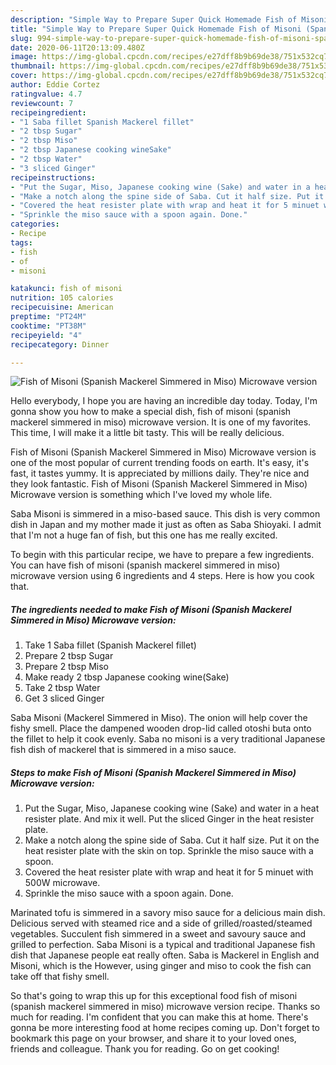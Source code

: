 ```yaml
---
description: "Simple Way to Prepare Super Quick Homemade Fish of Misoni (Spanish Mackerel Simmered in Miso) Microwave version"
title: "Simple Way to Prepare Super Quick Homemade Fish of Misoni (Spanish Mackerel Simmered in Miso) Microwave version"
slug: 994-simple-way-to-prepare-super-quick-homemade-fish-of-misoni-spanish-mackerel-simmered-in-miso-microwave-version
date: 2020-06-11T20:13:09.480Z
image: https://img-global.cpcdn.com/recipes/e27dff8b9b69de38/751x532cq70/fish-of-misoni-spanish-mackerel-simmered-in-miso-microwave-version-recipe-main-photo.jpg
thumbnail: https://img-global.cpcdn.com/recipes/e27dff8b9b69de38/751x532cq70/fish-of-misoni-spanish-mackerel-simmered-in-miso-microwave-version-recipe-main-photo.jpg
cover: https://img-global.cpcdn.com/recipes/e27dff8b9b69de38/751x532cq70/fish-of-misoni-spanish-mackerel-simmered-in-miso-microwave-version-recipe-main-photo.jpg
author: Eddie Cortez
ratingvalue: 4.7
reviewcount: 7
recipeingredient:
- "1 Saba fillet Spanish Mackerel fillet"
- "2 tbsp Sugar"
- "2 tbsp Miso"
- "2 tbsp Japanese cooking wineSake"
- "2 tbsp Water"
- "3 sliced Ginger"
recipeinstructions:
- "Put the Sugar, Miso, Japanese cooking wine (Sake) and water in a heat resister plate. And mix it well. Put the sliced Ginger in the heat resister plate."
- "Make a notch along the spine side of Saba. Cut it half size. Put it on the heat resister plate with the skin on top. Sprinkle the miso sauce with a spoon."
- "Covered the heat resister plate with wrap and heat it for 5 minuet with 500W microwave."
- "Sprinkle the miso sauce with a spoon again. Done."
categories:
- Recipe
tags:
- fish
- of
- misoni

katakunci: fish of misoni 
nutrition: 105 calories
recipecuisine: American
preptime: "PT24M"
cooktime: "PT38M"
recipeyield: "4"
recipecategory: Dinner

---
```



![Fish of Misoni (Spanish Mackerel Simmered in Miso) Microwave version](https://img-global.cpcdn.com/recipes/e27dff8b9b69de38/751x532cq70/fish-of-misoni-spanish-mackerel-simmered-in-miso-microwave-version-recipe-main-photo.jpg)

Hello everybody, I hope you are having an incredible day today. Today, I'm gonna show you how to make a special dish, fish of misoni (spanish mackerel simmered in miso) microwave version. It is one of my favorites. This time, I will make it a little bit tasty. This will be really delicious.

Fish of Misoni (Spanish Mackerel Simmered in Miso) Microwave version is one of the most popular of current trending foods on earth. It's easy, it's fast, it tastes yummy. It is appreciated by millions daily. They're nice and they look fantastic. Fish of Misoni (Spanish Mackerel Simmered in Miso) Microwave version is something which I've loved my whole life.

Saba Misoni is simmered in a miso-based sauce. This dish is very common dish in Japan and my mother made it just as often as Saba Shioyaki. I admit that I&#39;m not a huge fan of fish, but this one has me really excited.


To begin with this particular recipe, we have to prepare a few ingredients. You can have fish of misoni (spanish mackerel simmered in miso) microwave version using 6 ingredients and 4 steps. Here is how you cook that.

<!--inarticleads1-->

##### The ingredients needed to make Fish of Misoni (Spanish Mackerel Simmered in Miso) Microwave version:

1. Take 1 Saba fillet (Spanish Mackerel fillet)
1. Prepare 2 tbsp Sugar
1. Prepare 2 tbsp Miso
1. Make ready 2 tbsp Japanese cooking wine(Sake)
1. Take 2 tbsp Water
1. Get 3 sliced Ginger


Saba Misoni (Mackerel Simmered in Miso). The onion will help cover the fishy smell. Place the dampened wooden drop-lid called otoshi buta onto the fillet to help it cook evenly. Saba no misoni is a very traditional Japanese fish dish of mackerel that is simmered in a miso sauce. 

<!--inarticleads2-->

##### Steps to make Fish of Misoni (Spanish Mackerel Simmered in Miso) Microwave version:

1. Put the Sugar, Miso, Japanese cooking wine (Sake) and water in a heat resister plate. And mix it well. Put the sliced Ginger in the heat resister plate.
1. Make a notch along the spine side of Saba. Cut it half size. Put it on the heat resister plate with the skin on top. Sprinkle the miso sauce with a spoon.
1. Covered the heat resister plate with wrap and heat it for 5 minuet with 500W microwave.
1. Sprinkle the miso sauce with a spoon again. Done.


Marinated tofu is simmered in a savory miso sauce for a delicious main dish. Delicious served with steamed rice and a side of grilled/roasted/steamed vegetables. Succulent fish simmered in a sweet and savoury sauce and grilled to perfection. Saba Misoni is a typical and traditional Japanese fish dish that Japanese people eat really often. Saba is Mackerel in English and Misoni, which is the However, using ginger and miso to cook the fish can take off that fishy smell. 

So that's going to wrap this up for this exceptional food fish of misoni (spanish mackerel simmered in miso) microwave version recipe. Thanks so much for reading. I'm confident that you can make this at home. There's gonna be more interesting food at home recipes coming up. Don't forget to bookmark this page on your browser, and share it to your loved ones, friends and colleague. Thank you for reading. Go on get cooking!
